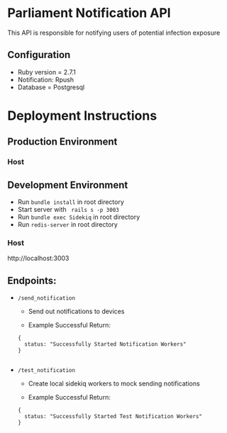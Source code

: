 # Parliament Notification API

This API is responsible for notifying users of potential infection exposure

## Configuration

* Ruby version = 2.7.1
* Notification: Rpush
* Database = Postgresql

# Deployment Instructions
## Production Environment
### Host


## Development Environment
- Run ``` bundle install ``` in root directory
- Start server with ``` rails s -p 3003```
- Run ``` bundle exec Sidekiq ``` in root directory
- Run ``` redis-server ``` in root directory
### Host
http://localhost:3003

## Endpoints:
- ```/send_notification ```
    - Send out notifications to devices

    - Example Successful Return:
    ```
    {
      status: "Successfully Started Notification Workers"
    }
     
- ```/test_notification ```
    - Create local sidekiq workers to mock sending notifications

    - Example Successful Return:
    ```
    {
      status: "Successfully Started Test Notification Workers"
    }
